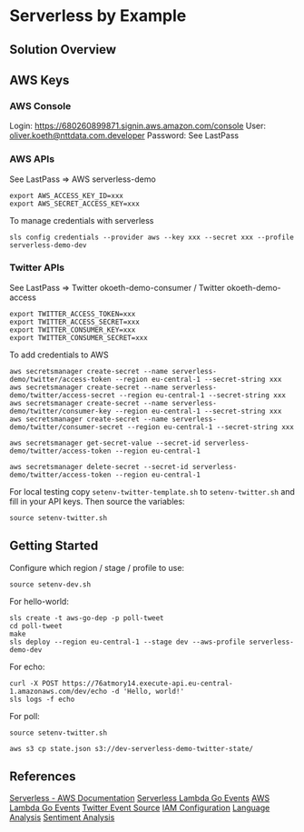 # Serverless by Example

## Solution Overview

## AWS Keys
### AWS Console
Login: https://680260899871.signin.aws.amazon.com/console
User: oliver.koeth@nttdata.com.developer
Password: See LastPass

### AWS APIs
See LastPass => AWS serverless-demo
```
export AWS_ACCESS_KEY_ID=xxx
export AWS_SECRET_ACCESS_KEY=xxx
```

To manage credentials with serverless 
```
sls config credentials --provider aws --key xxx --secret xxx --profile serverless-demo-dev
``` 

### Twitter APIs
See LastPass => Twitter okoeth-demo-consumer / Twitter okoeth-demo-access
```
export TWITTER_ACCESS_TOKEN=xxx
export TWITTER_ACCESS_SECRET=xxx
export TWITTER_CONSUMER_KEY=xxx
export TWITTER_CONSUMER_SECRET=xxx
```

To add credentials to AWS
```
aws secretsmanager create-secret --name serverless-demo/twitter/access-token --region eu-central-1 --secret-string xxx
aws secretsmanager create-secret --name serverless-demo/twitter/access-secret --region eu-central-1 --secret-string xxx
aws secretsmanager create-secret --name serverless-demo/twitter/consumer-key --region eu-central-1 --secret-string xxx
aws secretsmanager create-secret --name serverless-demo/twitter/consumer-secret --region eu-central-1 --secret-string xxx

aws secretsmanager get-secret-value --secret-id serverless-demo/twitter/access-token --region eu-central-1

aws secretsmanager delete-secret --secret-id serverless-demo/twitter/access-token --region eu-central-1
```

For local testing copy `setenv-twitter-template.sh` to `setenv-twitter.sh` and fill in your API keys. Then source the variables:
```
source setenv-twitter.sh
```

## Getting Started
Configure which region / stage / profile to use:
```
source setenv-dev.sh
```

For hello-world:
```
sls create -t aws-go-dep -p poll-tweet
cd poll-tweet
make
sls deploy --region eu-central-1 --stage dev --aws-profile serverless-demo-dev
```

For echo:
```
curl -X POST https://76atmory14.execute-api.eu-central-1.amazonaws.com/dev/echo -d 'Hello, world!'
sls logs -f echo
```

For poll:
```
source setenv-twitter.sh
```

```
aws s3 cp state.json s3://dev-serverless-demo-twitter-state/
```

## References
[Serverless - AWS Documentation](https://serverless.com/framework/docs/providers/aws/)
[Serverless Lambda Go Events](https://serverless.com/blog/framework-example-golang-lambda-support/)
[AWS Lambda Go Events](https://github.com/aws/aws-lambda-go/tree/master/events)
[Twitter Event Source](https://github.com/awslabs/aws-serverless-twitter-event-source)
[IAM Configuration](https://gist.github.com/ServerlessBot/7618156b8671840a539f405dea2704c8)
[Language Analysis](https://github.com/chrisport/go-lang-detector)
[Sentiment Analysis](https://github.com/cdipaolo/sentiment)
